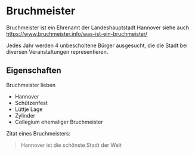 # Bruchmeister

Bruchmeister ist ein Ehrenamt der Landeshauptstadt Hannover siehe auch  https://www.bruchmeister.info/was-ist-ein-bruchmeister/

Jedes Jahr werden 4 unbescholtene Bürger ausgesucht, die die Stadt bei diversen Veranstaltungen representieren.

## Eigenschaften

Bruchmeister lieben

* Hannover
* Schützenfest
* Lüttje Lage
* Zylinder
* Collegium ehemaliger Bruchmeister

Zitat eines Bruchmeisters:
> Hannover ist die schönste Stadt der Welt